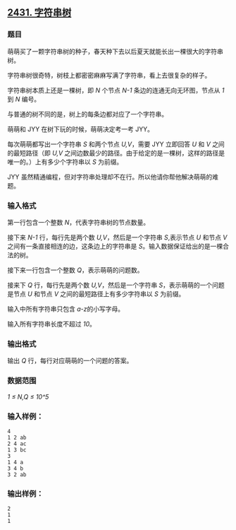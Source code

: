 ## [2431. 字符串树](https://www.acwing.com/problem/content/2433/)

### 题目

萌萌买了一颗字符串树的种子，春天种下去以后夏天就能长出一棵很大的字符串树。

字符串树很奇特，树枝上都密密麻麻写满了字符串，看上去很复杂的样子。

字符串树本质上还是一棵树，即 *N* 个节点 *N-1* 条边的连通无向无环图，节点从 *1* 到 *N* 编号。

与普通的树不同的是，树上的每条边都对应了一个字符串。

萌萌和 JYY 在树下玩的时候，萌萌决定考一考 JYY。

每次萌萌都写出一个字符串 *S* 和两个节点 *U,V*，需要 JYY 立即回答 *U* 和 *V* 之间的最短路径（即 *U,V* 之间边数最少的路径。由于给定的是一棵树，这样的路径是唯一的。）上有多少个字符串以 *S* 为前缀。

JYY 虽然精通编程，但对字符串处理却不在行。所以他请你帮他解决萌萌的难题。

### 输入格式

第一行包含一个整数 *N*，代表字符串树的节点数量。

接下来 *N-1* 行，每行先是两个数 *U,V*，然后是一个字符串 *S*,表示节点 *U* 和节点 *V* 之间有一条直接相连的边，这条边上的字符串是 *S*。输入数据保证给出的是一棵合法的树。

接下来一行包含一个整数 *Q*，表示萌萌的问题数。

接来下 *Q* 行，每行先是两个数 *U,V*，然后是一个字符串 *S*，表示萌萌的一个问题是节点 *U* 和节点 *V* 之间的最短路径上有多少字符串以 *S* 为前缀。

输入中所有字符串只包含 *a-z*的小写字母。

输入所有字符串长度不超过 *10*。

### 输出格式

输出 *Q* 行，每行对应萌萌的一个问题的答案。

### 数据范围

*1 ≤ N,Q ≤ 10^5*

### 输入样例：

```
4
1 2 ab
2 4 ac
1 3 bc
3
1 4 a
3 4 b
3 2 ab
```

### 输出样例：

```
2
1
1
```
